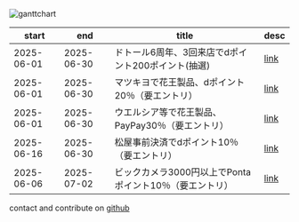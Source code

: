 
![ganttchart](https://usop4.github.io/pokanpo/ganttchart.png)

|start     |end       |title|desc|
|----------|----------|-----|----|
|2025-06-01|2025-06-30|ドトール6周年、3回来店でdポイント200ポイント(抽選)|[link](https://dpoint.docomo.ne.jp/cp_7/doutor_250601_6434/index.html)|
|2025-06-01|2025-06-30|マツキヨで花王製品、dポイント20％（要エントリ）|[link](https://dpoint.docomo.ne.jp/cp_7/matsukiyo_250601_6411/index.html)|
|2025-06-01|2025-06-30|ウエルシア等で花王製品、PayPay30％（要エントリ）|[link](https://paypay.ne.jp/event/kao-20250601/)|
|2025-06-16|2025-06-30|松屋事前決済でdポイント10％（要エントリ）|[link](https://service.smt.docomo.ne.jp/keitai_payment/campaign/dpay_matsuya_250616_6488/)|
|2025-06-06|2025-07-02|ビックカメラ3000円以上でPontaポイント10％（要エントリ）|[link](https://media.aupay.wallet.auone.jp/lp/campaign/202506_biccamera.com/)|

contact and contribute on [github](https://github.com/usop4/pokanpo)
